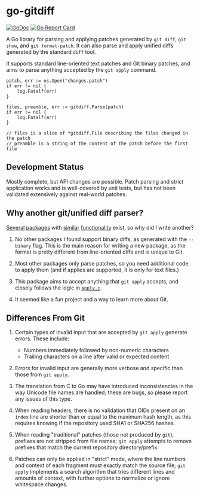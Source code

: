 # go-gitdiff

[![GoDoc](https://godoc.org/github.com/bluekeyes/go-gitdiff/gitdiff?status.svg)](http://godoc.org/github.com/bluekeyes/go-gitdiff/gitdiff) [![Go Report Card](https://goreportcard.com/badge/github.com/bluekeyes/go-gitdiff)](https://goreportcard.com/report/github.com/bluekeyes/go-gitdiff)

A Go library for parsing and applying patches generated by `git diff`, `git
show`, and `git format-patch`. It can also parse and apply unified diffs
generated by the standard `diff` tool.

It supports standard line-oriented text patches and Git binary patches, and
aims to parse anything accepted by the `git apply` command.

```golang
patch, err := os.Open("changes.patch")
if err != nil {
    log.Fatalf(err)
}

files, preamble, err := gitdiff.Parse(patch)
if err != nil {
    log.Fatalf(err)
}

// files is a slice of *gitdiff.File describing the files changed in the patch
// preamble is a string of the content of the patch before the first file
```

## Development Status

Mostly complete, but API changes are possible. Patch parsing and strict
application works and is well-covered by unit tests, but has not been validated
extensively against real-world patches.

## Why another git/unified diff parser?

[Several][sourcegraph] [packages][sergi] with [similar][waigani]
[functionality][seletskiy] exist, so why did I write another?

1. No other packages I found support binary diffs, as generated with the
   `--binary` flag. This is the main reason for writing a new package, as the
   format is pretty different from line-oriented diffs and is unique to Git.

2. Most other packages only parse patches, so you need additional code to apply
   them (and if applies are supported, it is only for text files.)

3. This package aims to accept anything that `git apply` accepts, and closely
   follows the logic in [`apply.c`][apply.c].

4. It seemed like a fun project and a way to learn more about Git.

[sourcegraph]: https://github.com/sourcegraph/go-diff
[sergi]: https://github.com/sergi/go-diff
[waigani]: https://github.com/waigani/diffparser
[seletskiy]: https://github.com/seletskiy/godiff

[apply.c]: https://github.com/git/git/blob/master/apply.c

## Differences From Git

1. Certain types of invalid input that are accepted by `git apply` generate
   errors. These include:

   - Numbers immediately followed by non-numeric characters
   - Trailing characters on a line after valid or expected content

2. Errors for invalid input are generally more verbose and specific than those
   from `git apply`.

3. The translation from C to Go may have introduced inconsistencies in the way
   Unicode file names are handled; these are bugs, so please report any issues
   of this type.

4. When reading headers, there is no validation that OIDs present on an `index`
   line are shorter than or equal to the maximum hash length, as this requires
   knowing if the repository used SHA1 or SHA256 hashes.

5. When reading "traditional" patches (those not produced by `git`), prefixes
   are not stripped from file names; `git apply` attempts to remove prefixes
   that match the current repository directory/prefix.

6. Patches can only be applied in "strict" mode, where the line numbers and
   context of each fragment must exactly match the source file; `git apply`
   implements a search algorithm that tries different lines and amounts of
   context, with further options to normalize or ignore whitespace changes.
